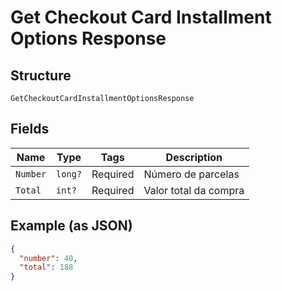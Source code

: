 
# Get Checkout Card Installment Options Response

## Structure

`GetCheckoutCardInstallmentOptionsResponse`

## Fields

| Name | Type | Tags | Description |
|  --- | --- | --- | --- |
| `Number` | `long?` | Required | Número de parcelas |
| `Total` | `int?` | Required | Valor total da compra |

## Example (as JSON)

```json
{
  "number": 40,
  "total": 188
}
```

